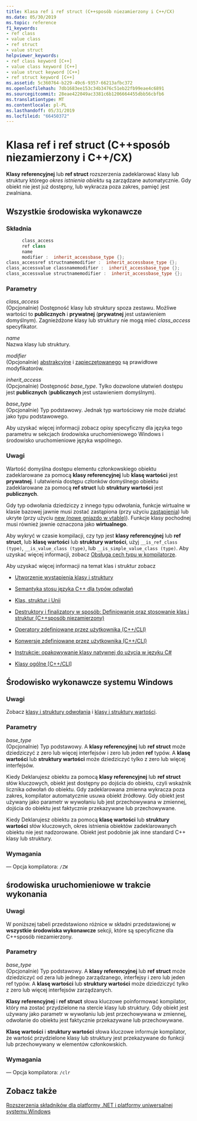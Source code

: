 ```yaml
---
title: Klasa ref i ref struct (C++sposób niezamierzony i C++/CX)
ms.date: 05/30/2019
ms.topic: reference
f1_keywords:
- ref class
- value class
- ref struct
- value struct
helpviewer_keywords:
- ref class keyword [C++]
- value class keyword [C++]
- value struct keyword [C++]
- ref struct keyword [C++]
ms.assetid: 5c360764-b229-49c6-9357-66213afbc372
ms.openlocfilehash: 7db1683ee153c34b3476c51eb22fb99eae4c6891
ms.sourcegitcommit: 28eae422049ac3381c6b1206664455dbb56cbfb6
ms.translationtype: MT
ms.contentlocale: pl-PL
ms.lasthandoff: 05/31/2019
ms.locfileid: "66450372"
---
```

# <a name="ref-class-and-ref-struct--ccli-and-ccx"></a>Klasa ref i ref struct (C++sposób niezamierzony i C++/CX)

**Klasy referencyjnej** lub **ref struct** rozszerzenia zadeklarować klasy lub struktury którego *okres istnienia obiektu* są zarządzane automatycznie. Gdy obiekt nie jest już dostępny, lub wykracza poza zakres, pamięć jest zwalniana.

## <a name="all-runtimes"></a>Wszystkie środowiska wykonawcze

### <a name="syntax"></a>Składnia

```cpp
      class_access
      ref class
      name
      modifier :  inherit_accessbase_type {};
class_accessref structnamemodifier :  inherit_accessbase_type {};
class_accessvalue classnamemodifier :  inherit_accessbase_type {};
class_accessvalue structnamemodifier :  inherit_accessbase_type {};
```

### <a name="parameters"></a>Parametry

*class_access*<br/>
(Opcjonalnie) Dostępność klasy lub struktury spoza zestawu. Możliwe wartości to **publicznych** i **prywatnej** (**prywatnej** jest ustawieniem domyślnym). Zagnieżdżone klasy lub struktury nie mogą mieć *class_access* specyfikator.

*name*<br/>
Nazwa klasy lub struktury.

*modifier*<br/>
(Opcjonalnie) [abstrakcyjne](abstract-cpp-component-extensions.md) i [zapieczętowanego](sealed-cpp-component-extensions.md) są prawidłowe modyfikatorów.

*inherit_access*<br/>
(Opcjonalnie) Dostępność *base_type*. Tylko dozwolone ułatwień dostępu jest **publicznych** (**publicznych** jest ustawieniem domyślnym).

*base_type*<br/>
(Opcjonalnie) Typ podstawowy. Jednak typ wartościowy nie może działać jako typu podstawowego.

Aby uzyskać więcej informacji zobacz opisy specyficzny dla języka tego parametru w sekcjach środowiska uruchomieniowego Windows i środowisko uruchomieniowe języka wspólnego.

### <a name="remarks"></a>Uwagi

Wartość domyślna dostępu elementu członkowskiego obiektu zadeklarowane za pomocą **klasy referencyjnej** lub **klasę wartości** jest **prywatnej**. I ułatwienia dostępu członków domyślnego obiektu zadeklarowane za pomocą **ref struct** lub **struktury wartości** jest **publicznych**.

Gdy typ odwołania dziedziczy z innego typu odwołania, funkcje wirtualne w klasie bazowej jawnie musi zostać zastąpiona (przy użyciu [zastąpienia](override-cpp-component-extensions.md)) lub ukryte (przy użyciu [new (nowe gniazdo w vtable)](new-new-slot-in-vtable-cpp-component-extensions.md)). Funkcje klasy pochodnej musi również jawnie oznaczona jako **wirtualnego**.

Aby wykryć w czasie kompilacji, czy typ jest **klasy referencyjnej** lub **ref struct**, lub **klasę wartości** lub **struktury wartości**, użyj `__is_ref_class (type)`, `__is_value_class (type)`, lub `__is_simple_value_class (type)`. Aby uzyskać więcej informacji, zobacz [Obsługa cech typu w kompilatorze](compiler-support-for-type-traits-cpp-component-extensions.md).

Aby uzyskać więcej informacji na temat klas i struktur zobacz

- [Utworzenie wystąpienia klasy i struktury](../dotnet/how-to-define-and-consume-classes-and-structs-cpp-cli.md)

- [Semantyka stosu języka C++ dla typów odwołań](../dotnet/cpp-stack-semantics-for-reference-types.md)

- [Klas, struktur i Unii](../cpp/classes-and-structs-cpp.md)

- [Destruktory i finalizatory w sposób: Definiowanie oraz stosowanie klas i struktur (C++sposób niezamierzony)](../dotnet/how-to-define-and-consume-classes-and-structs-cpp-cli.md#BKMK_Destructors_and_finalizers)

- [Operatory zdefiniowane przez użytkownika (C++/CLI)](../dotnet/user-defined-operators-cpp-cli.md)

- [Konwersje zdefiniowane przez użytkownika (C++/CLI)](../dotnet/user-defined-conversions-cpp-cli.md)

- [Instrukcje: opakowywanie klasy natywnej do użycia w języku C#](../dotnet/how-to-wrap-native-class-for-use-by-csharp.md)

- [Klasy ogólne [C++/CLI]](generic-classes-cpp-cli.md)

## <a name="windows-runtime"></a>Środowisko wykonawcze systemu Windows

### <a name="remarks"></a>Uwagi

Zobacz [klasy i struktury odwołania](../cppcx/ref-classes-and-structs-c-cx.md) i [klasy i struktury wartości](https://msdn.microsoft.com/library/windows/apps/hh699861.aspx).

### <a name="parameters"></a>Parametry

*base_type*<br/>
(Opcjonalnie) Typ podstawowy. A **klasy referencyjnej** lub **ref struct** może dziedziczyć z zero lub więcej interfejsów i zero lub jeden **ref** typów. A **klasę wartości** lub **struktury wartości** może dziedziczyć tylko z zero lub więcej interfejsów.

Kiedy Deklarujesz obiektu za pomocą **klasy referencyjnej** lub **ref struct** słów kluczowych, obiekt jest dostępny po dojścia do obiektu, czyli wskaźnik licznika odwołań do obiektu. Gdy zadeklarowana zmienna wykracza poza zakres, kompilator automatycznie usuwa obiekt źródłowy. Gdy obiekt jest używany jako parametr w wywołaniu lub jest przechowywana w zmiennej, dojścia do obiektu jest faktycznie przekazywane lub przechowywane.

Kiedy Deklarujesz obiektu za pomocą **klasę wartości** lub **struktury wartości** słów kluczowych, okres istnienia obiektów zadeklarowanych obiektu nie jest nadzorowane. Obiekt jest podobnie jak inne standard C++ klasy lub struktury.

### <a name="requirements"></a>Wymagania

— Opcja kompilatora: `/ZW`

## <a name="common-language-runtime"></a>środowiska uruchomieniowe w trakcie wykonania

### <a name="remarks"></a>Uwagi

W poniższej tabeli przedstawiono różnice w składni przedstawionej w **wszystkie środowiska wykonawcze** sekcji, które są specyficzne dla C++sposób niezamierzony.

### <a name="parameters"></a>Parametry

*base_type*<br/>
(Opcjonalnie) Typ podstawowy. A **klasy referencyjnej** lub **ref struct** może dziedziczyć od zera lub jednego zarządzanego, interfejsy i zero lub jeden ref typów. A **klasę wartości** lub **struktury wartości** może dziedziczyć tylko z zero lub więcej interfejsów zarządzanych.

**Klasy referencyjnej** i **ref struct** słowa kluczowe poinformować kompilator, który ma zostać przydzielone na stercie klasy lub struktury. Gdy obiekt jest używany jako parametr w wywołaniu lub jest przechowywana w zmiennej, odwołanie do obiektu jest faktycznie przekazywane lub przechowywane.

**Klasę wartości** i **struktury wartości** słowa kluczowe informuje kompilator, że wartość przydzielone klasy lub struktury jest przekazywane do funkcji lub przechowywany w elementów członkowskich.

### <a name="requirements"></a>Wymagania

— Opcja kompilatora: `/clr`

## <a name="see-also"></a>Zobacz także

[Rozszerzenia składników dla platformy .NET i platformy uniwersalnej systemu Windows](component-extensions-for-runtime-platforms.md)
